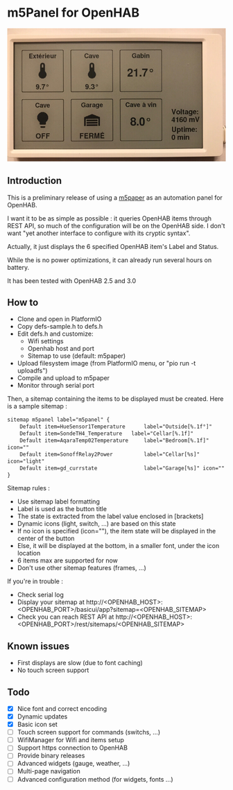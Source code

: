 # m5Panel for OpenHAB
![m5paper](doc/m5panel.jpg)

## Introduction

This is a preliminary release of using a [m5paper](https://m5stack.com/products/m5paper-esp32-development-kit-960x540-4-7-eink-display-235-ppi) as an automation panel for OpenHAB.

I want it to be as simple as possible : it queries OpenHAB items through REST API, so much of the configuration will be on the OpenHAB side. I don't want "yet another interface to configure with its cryptic syntax".
  
Actually, it just displays the 6 specified OpenHAB item's Label and Status. 

While the is no power optimizations, it can already run several hours on battery.

It has been tested with OpenHAB 2.5 and 3.0

## How to
 - Clone and open in PlatformIO
 - Copy defs-sample.h to defs.h
 - Edit defs.h and customize:
    - Wifi settings
    - Openhab host and port
    - Sitemap to use (default: m5paper)
 - Upload filesystem image (from PlatformIO menu, or "pio run -t uploadfs")
 - Compile and upload to m5paper
 - Monitor through serial port

Then, a sitemap containing the items to be displayed must be created.
Here is a sample sitemap :

    sitemap m5panel label="m5panel" {
    	Default item=HueSensor1Temperature      label="Outside[%.1f°]" 
    	Default item=SondeTH4_Temperature 	label="Cellar[%.1f]"
    	Default item=AqaraTemp02Temperature     label="Bedroom[%.1f]" icon=""
    	Default item=SonoffRelay2Power          label="Cellar[%s]" icon="light"
    	Default item=gd_currstate               label="Garage[%s]" icon=""
    }

Sitemap rules :
- Use sitemap label formatting
- Label is used as the button title
- The state is extracted from the label value enclosed in [brackets]
- Dynamic icons (light, switch, ...) are based on this state
- If no icon is specified (icon=""), the item state will be displayed in the center of the button
- Else, it will be displayed at the bottom, in a smaller font, under the icon location
- 6 items max are supported for now
- Don't use other sitemap features (frames, ...)

If you're in trouble :
- Check serial log
- Display your sitemap at http://<OPENHAB_HOST>:<OPENHAB_PORT>/basicui/app?sitemap=<OPENHAB_SITEMAP>
- Check you can reach REST API at http://<OPENHAB_HOST>:<OPENHAB_PORT>/rest/sitemaps/<OPENHAB_SITEMAP>

## Known issues
 - First displays are slow (due to font caching)
 - No touch screen support

## Todo
- [X] Nice font and correct encoding
- [X] Dynamic updates
- [X] Basic icon set
- [ ] Touch screen support for commands (switchs, ...)
- [ ] WifiManager for Wifi and items setup
- [ ] Support https connection to OpenHAB
- [ ] Provide binary releases
- [ ] Advanced widgets (gauge, weather, ...)
- [ ] Multi-page navigation
- [ ] Advanced configuration method (for widgets, fonts ...)
